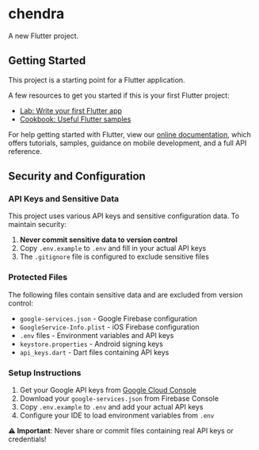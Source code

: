 # chendra

A new Flutter project.

## Getting Started

This project is a starting point for a Flutter application.

A few resources to get you started if this is your first Flutter project:

- [Lab: Write your first Flutter app](https://flutter.dev/docs/get-started/codelab)
- [Cookbook: Useful Flutter samples](https://flutter.dev/docs/cookbook)

For help getting started with Flutter, view our
[online documentation](https://flutter.dev/docs), which offers tutorials,
samples, guidance on mobile development, and a full API reference.

## Security and Configuration

### API Keys and Sensitive Data

This project uses various API keys and sensitive configuration data. To maintain security:

1. **Never commit sensitive data to version control**
2. Copy `.env.example` to `.env` and fill in your actual API keys
3. The `.gitignore` file is configured to exclude sensitive files

### Protected Files

The following files contain sensitive data and are excluded from version control:
- `google-services.json` - Google Firebase configuration
- `GoogleService-Info.plist` - iOS Firebase configuration  
- `.env` files - Environment variables and API keys
- `keystore.properties` - Android signing keys
- `api_keys.dart` - Dart files containing API keys

### Setup Instructions

1. Get your Google API keys from [Google Cloud Console](https://console.cloud.google.com/)
2. Download your `google-services.json` from Firebase Console
3. Copy `.env.example` to `.env` and add your actual API keys
4. Configure your IDE to load environment variables from `.env`

**⚠️ Important**: Never share or commit files containing real API keys or credentials!

